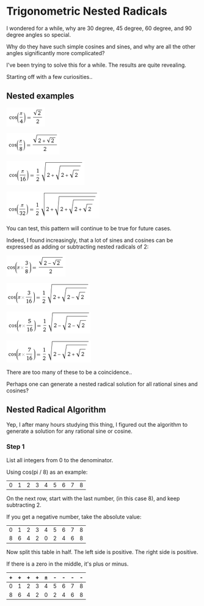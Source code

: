# Trigonometric Nested Radicals

I wondered for a while, why are 30 degree, 45 degree, 60 degree, and 90 degree angles so special.

Why do they have such simple cosines and sines, and why are all the other angles significantly more complicated?

I've been trying to solve this for a while. The results are quite revealing.

Starting off with a few curiosities..

## Nested examples

![cos1_4](cos1_4.png)

![cos1_8](cos1_8.png)

![cos1_16](cos1_16.png)

![cos1_32](cos1_32.png)

You can test, this pattern will continue to be true for future cases.

Indeed, I found increasingly, that a lot of sines and cosines can be expressed as adding or subtracting nested radicals of 2:

![cos3_8](cos3_8.png)

![cos3_16](cos3_16.png)

![cos5_16](cos5_16.png)

![cos7_16](cos7_16.png)

There are too many of these to be a coincidence..

Perhaps one can generate a nested radical solution for all rational sines and cosines?

## Nested Radical Algorithm

Yep, I after many hours studying this thing, I figured out the algorithm to generate a solution for any rational sine or cosine.

### Step 1

List all integers from 0 to the denominator.

Using cos(pi / 8) as an example:

|  |  |  |  |  |  |  |  |  |
| --- | --- | --- | --- | --- | --- | --- | --- | --- |
| 0 | 1 | 2 | 3 | 4 | 5 | 6 | 7 | 8 |

On the next row, start with the last number, (in this case 8), and keep subtracting 2.

If you get a negative number, take the absolute value:

|  |  |  |  |  |  |  |  |  |
| --- | --- | --- | --- | --- | --- | --- | --- | --- |
| 0 | 1 | 2 | 3 | 4 | 5 | 6 | 7 | 8 |
| 8 | 6 | 4 | 2 | 0 | 2 | 4 | 6 | 8 |

Now split this table in half. The left side is positive. The right side is positive.

If there is a zero in the middle, it's plus or minus.

| + | + | + | + | ± | - | - | - | - |
| --- | --- | --- | --- | --- | --- | --- | --- | --- |
| 0 | 1 | 2 | 3 | 4 | 5 | 6 | 7 | 8 |
| 8 | 6 | 4 | 2 | 0 | 2 | 4 | 6 | 8 |
